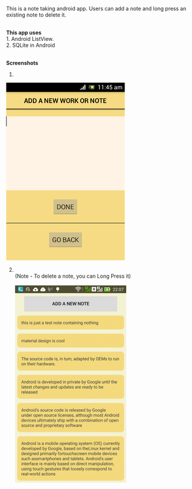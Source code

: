 This is a note taking android app. Users can add a note and long press an existing note to delete it.

<br>
<b>This app uses</b>
<br>
1. Android ListView.
<br>
2. SQLite in Android
<br><br>


<b>Screenshots</b>

1. <br>
![Screenshot 2](https://github.com/Asutosh11/SimpleToDo/blob/master/Screenshots/2.png "")

2. <br> (Note - To delete a note, you can Long Press it) <br><br>
![Screenshot 3](https://github.com/Asutosh11/SimpleToDo/blob/master/Screenshots/3.jpg "")


